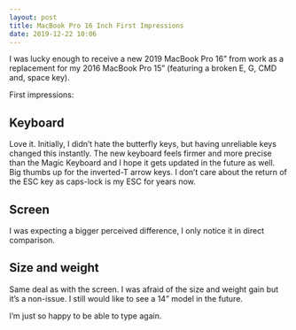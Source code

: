 ```yaml
---
layout: post
title: MacBook Pro 16 Inch First Impressions
date: 2019-12-22 10:06
---
```


I was lucky enough to receive a new 2019 MacBook Pro 16” from work as a replacement for my 2016 MacBook Pro 15” (featuring a broken E, G, CMD and, space key).

First impressions:

## Keyboard
Love it. Initially, I didn’t hate the butterfly keys, but having unreliable keys changed this instantly. The new keyboard feels firmer and more precise than the Magic Keyboard and I hope it gets updated in the future as well. Big thumbs up for the inverted-T arrow keys. I don’t care about the return of the ESC key as caps-lock is my ESC for years now.

## Screen
I was expecting a bigger perceived difference, I only notice it in direct comparison.

## Size and weight
Same deal as with the screen. I was afraid of the size and weight gain but it’s a non-issue. I still would like to see a 14” model in the future.

I’m just so happy to be able to type again.

